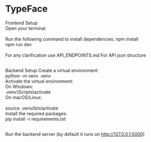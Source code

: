 # TypeFace

Frontend Setup <br>
Open your terminal. <br><br>
Run the following command to install dependencies:
npm install<br>
npm run dev <br><br>
For any clarification use API_ENDPOINTS.md For API json structure<br><br>

Backend Setup
Create a virtual environment: <br>
python -m venv .venv <br>
Activate the virtual environment:<br>
 On Windows:<br>
.venv\Scripts\activate<br>
 On macOS/Linux:<br><br>
source .venv/bin/activate<br>
Install the required packages:<br>
pip install -r requirements.txt<br><br>

Run the backend server (by default it runs on http://127.0.0.1:5000)
